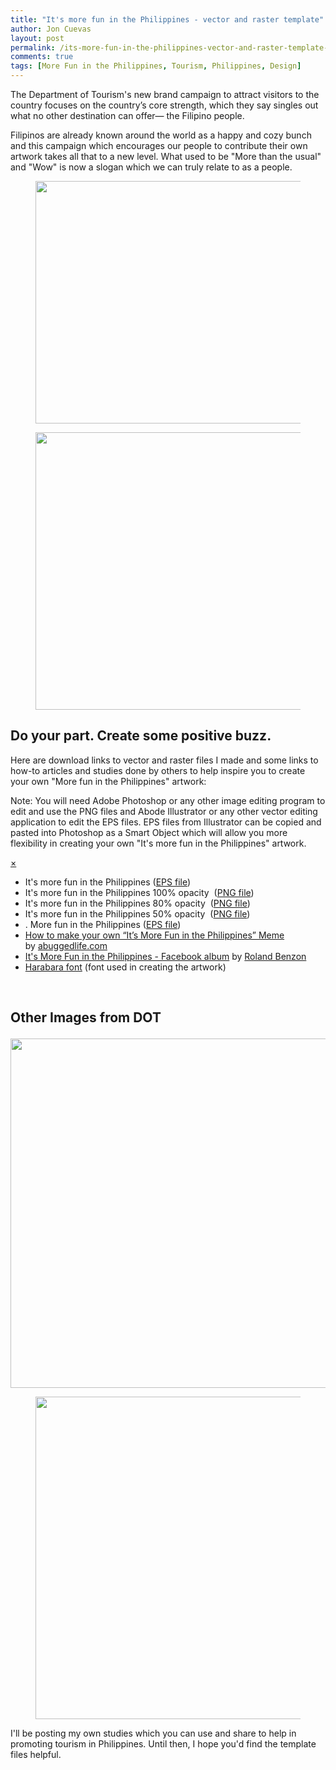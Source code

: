 ```yaml
---
title: "It's more fun in the Philippines - vector and raster template"
author: Jon Cuevas
layout: post
permalink: /its-more-fun-in-the-philippines-vector-and-raster-template-1260/
comments: true
tags: [More Fun in the Philippines, Tourism, Philippines, Design]
---
```

The Department of Tourism's new brand campaign to attract visitors to the country focuses on the country’s core strength, which they say singles out what no other destination can offer— the Filipino people.

Filipinos are already known around the world as a happy and cozy bunch and this campaign which encourages our people to contribute their own artwork takes all that to a new level. What used to be "More than the usual" and "Wow" is now a slogan which we can truly relate to as a people.<!--more--><figure>

<img class="alignnone size-full wp-image-1299" title="opacity20insert" src="{{ site.baseurl }}/assets/images/legacy/opacity20insert.png" alt="" width="1280" height="388" /></figure> <figure><img class="alignnone size-full wp-image-1297" title="opacity20black" src="{{ site.baseurl }}/assets/images/legacy/opacity20black.png" alt="" width="1279" height="444" /></figure> 
## Do your part. Create some positive buzz.

Here are download links to vector and raster files I made and some links to how-to articles and studies done by others to help inspire you to create your own "More fun in the Philippines" artwork:

<div class="alert-box secondary">
  <p>
    Note: You will need Adobe Photoshop or any other image editing program to edit and use the PNG files and Abode Illustrator or any other vector editing application to edit the EPS files. EPS files from Illustrator can be copied and pasted into Photoshop as a Smart Object which will allow you more flexibility in creating your own "It's more fun in the Philippines" artwork.
  </p>
  
  <a href="" class="close">&times;</a>
</div>

<div class="alignright">
</div>

*   It's more fun in the Philippines ([EPS file][1])
*   It's more fun in the Philippines 100% opacity  ([PNG file][2])
*   It's more fun in the Philippines 80% opacity  ([PNG file][3])
*   It's more fun in the Philippines 50% opacity  ([PNG file][4])
*   <insert text>. More fun in the Philippines ([EPS file][5])
*   [How to make your own “It’s More Fun in the Philippines” Meme][6] by [abuggedlife.com][7]
*   [It's More Fun in the Philippines - Facebook album][8] by [Roland Benzon][9]
*   [Harabara font][10] (font used in creating the artwork)

&nbsp;

## Other Images from DOT<figure>

<img class="alignnone size-full wp-image-1269" title="ItsMoreFUNinthePhilippines" src="{{ site.baseurl }}/assets/images/legacy/ItsMoreFUNinthePhilippines.jpg" alt="" width="1518" height="559" /></figure> <figure><img class="alignnone size-full wp-image-1268" title="1forFUNPhilippines" src="{{ site.baseurl }}/assets/images/legacy/1forFUNPhilippines.jpg" alt="" width="1175" height="516" /></figure> 
I'll be posting my own studies which you can use and share to help in promoting tourism in Philippines. Until then, I hope you'd find the template files helpful.

 [1]: http://archondigital.com/assets/images/legacy/morefun-outline.eps
 [2]: http://archondigital.com/assets/images/legacy/morefun-100opacity.png
 [3]: http://archondigital.com/assets/images/legacy/morefun-outline-80opacity.png
 [4]: http://archondigital.com/assets/images/legacy/morefun-50opacity.png
 [5]: http://archondigital.com/assets/images/legacy/morefun.eps
 [6]: http://abuggedlife.com/2012/01/07/how-to-make-your-own-its-more-fun-in-the-philippines-meme/
 [7]: http://abuggedlife.com/
 [8]: https://www.facebook.com/media/set/?set=a.10150506686457290.390771.501807289
 [9]: http://www.facebook.com/rbenzon
 [10]: http://www.dafont.com/harabara.font?text=It%27s+more+FUN+in+the+Philippines